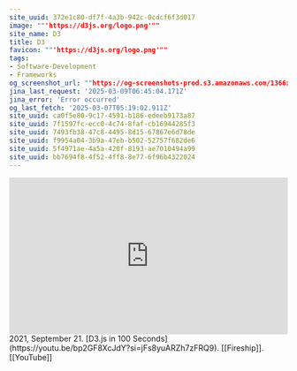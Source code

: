 ```yaml
---
site_uuid: 372e1c80-df7f-4a3b-942c-0cdcf6f3d017
image: ""'https://d3js.org/logo.png'""
site_name: D3
title: D3
favicon: ""'https://d3js.org/logo.png'""
tags:
- Software-Development
- Frameworks
og_screenshot_url: ""https://og-screenshots-prod.s3.amazonaws.com/1366x768/80/false/bac5fbb42b0d9792f965f4a1403458a88dc393115dbe6becf3b2db0c90f3347a.jpeg""
jina_last_request: '2025-03-09T06:45:04.171Z'
jina_error: 'Error occurred'
og_last_fetch: '2025-03-07T05:19:02.911Z'
site_uuid: ca0f5e80-9c17-4591-b186-edeeb9173a87
site_uuid: 7f1597fc-ecc0-4c74-8faf-cb16944285f3
site_uuid: 7493fb38-47c8-4495-8d15-67867e6d78de
site_uuid: f9954a04-3b9a-47eb-b502-52757f682de6
site_uuid: 5f4971ae-4a5a-420f-8193-ae7010494a99
site_uuid: bb7694f8-4f52-4ff8-8e77-6f96b4322024
---
```



<iframe style="aspect-ratio:16/9;width:100%;height:auto" src="https://www.youtube.com/embed/bp2GF8XcJdY?si=sQkcCHICTttYx9Ur&amp;controls=0" title="YouTube video player" frameborder="0" allow="accelerometer; autoplay; clipboard-write; encrypted-media; gyroscope; picture-in-picture; web-share" referrerpolicy="strict-origin-when-cross-origin" allowfullscreen></iframe>
2021, September 21. [D3.js in 100 Seconds](https://youtu.be/bp2GF8XcJdY?si=jFs8yuARZh7zFRQ9). [[Fireship]]. [[YouTube]]
